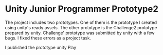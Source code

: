 Unity Junior Programmer Prototype2
=======
The project includes two prototypes. One of them is the prototype I created using unity's ready assets. The other prototype is the Challenge2 prototype prepared by unity. Challenge' prototype was submitted by unity with a few bugs. I fixed these errors as a project task.

I published the prototype unity Play


